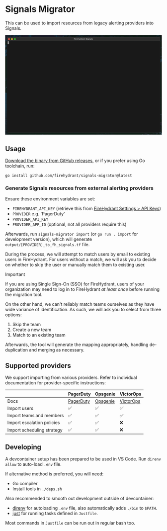# Signals Migrator

This can be used to import resources from legacy alerting providers into Signals.

![Screencast signals-migrator in action](./docs/demo-screencast.gif)

## Usage

[Download the binary from GitHub releases](https://github.com/firehydrant/signals-migrator/releases), or if you prefer using Go toolchain, run:

```shell
go install github.com/firehydrant/signals-migrator@latest
```

### Generate Signals resources from external alerting providers

Ensure these environment variables are set:

- `FIREHYDRANT_API_KEY` (retrieve this from [FireHydrant Settings > API Keys](https://docs.firehydrant.com/docs/api-keys))
- `PROVIDER` e.g. 'PagerDuty'
- `PROVIDER_API_KEY`
- `PROVIDER_APP_ID` (optional, not all providers require this)

Afterwards, run `signals-migrator import` (or `go run . import` for development version), which will generate `output/[PROVIDER]_to_fh_signals.tf` file.

During the process, we will attempt to match users by email to existing users in FireHydrant. For users without a match, we will ask you to decide on whether to skip the user or manually match them to existing user.

> [!IMPORTANT]  
> If you are using Single Sign-On (SSO) for FireHydrant, users of your organization may need to log in to FireHydrant _at least once_ before running the migration tool.

On the other hand, we can't reliably match teams ourselves as they have wide variance of identification. As such, we will ask you to select from three options:

1. Skip the team
1. Create a new team
1. Match to an existing team

Afterwards, the tool will generate the mapping appropriately, handling de-duplication and merging as necessary.

## Supported providers

We support importing from various providers. Refer to individual documentation for provider-specific instructions:

| | PagerDuty | Opsgenie | VictorOps |
| --- | --- | --- | --- |
| Docs | [PagerDuty](./docs/pagerduty.md) | [Opsgenie](./docs/opsgenie.md) | [VictorOps](./docs/victorops.md) |
| Import users | :white_check_mark: | :white_check_mark: | :white_check_mark: |
| Import teams and members | :white_check_mark: | :white_check_mark: | :white_check_mark: |
| Import escalation policies | :white_check_mark: | :white_check_mark: | :x: |
| Import scheduling strategy | :white_check_mark: | :white_check_mark: | :x: |

## Developing

A devcontainer setup has been prepared to be used in VS Code. Run `direnv allow` to auto-load `.env` file.

If alternative method is preferred, you will need:

- Go compiler
- Install tools in `./deps.sh`

Also recommended to smooth out development outside of devcontainer:

- [direnv](https://direnv.net/) for autoloading `.env` file, also automatically adds `./bin` to `$PATH`.
- [just](https://just.systems/) for running tasks defined in `Justfile`.

Most commands in `Justfile` can be run out in regular bash too.
